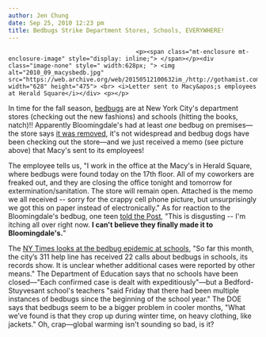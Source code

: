 ```yaml
---
author: Jen Chung
date: Sep 25, 2010 12:23 pm
title: Bedbugs Strike Department Stores, Schools, EVERYWHERE!
---
```


	
										<p><span class="mt-enclosure mt-enclosure-image" style="display: inline;"> </span></p><div class="image-none" style=" width:628px; "> <img alt="2010_09_macysbedb.jpg" src="https://web.archive.org/web/20150512100632im_/http://gothamist.com/attachments/jen/2010_09_macysbedb.jpg" width="628" height="475"> <br> <i>Letter sent to Macy&apos;s employees at Herald Square</i></div> <p></p>

<p>In time for the fall season, <a href="https://web.archive.org/web/20150512100632/http://gothamist.com/tags/bedbugs">bedbugs</a> are at New York City&apos;s department stores (checking out the new fashions) and schools (hitting the books, natch)!!  Apparently Bloomingdale&apos;s had at least <em>one</em> bedbug on premises&#x2014;the store says <a href="https://web.archive.org/web/20150512100632/http://www.ny1.com/content/top_stories/126065/bed-bug-found-at-bloomingdale-s/">it was removed</a>, it&apos;s not widespread and bedbug dogs have been checking out the store&#x2014;and we just received a memo (see picture above) that Macy&apos;s sent to its employees!</p>

<p>The employee tells us, &quot;I work in the office at the Macy&apos;s in Herald Square, where bedbugs were found today on the 17th floor. All of my coworkers are freaked out, and they are closing the office tonight and tomorrow for extermination/sanitation. The store will remain open. Attached is the memo we all received -- sorry for the crappy cell phone picture, but unsurprisingly we got this on paper instead of electronically.&quot;  As for reaction to the Bloomingdale&apos;s bedbug, one teen <a href="https://web.archive.org/web/20150512100632/http://www.nypost.com/p/news/local/manhattan/bloomingdale_bedbug_2mEp6z7yrdOUMyA08CEzbP?CMP=OTC-rss&amp;FEEDNAME=">told the Post</a>, &quot;This is disgusting -- I&apos;m itching all over right now. <strong>I can&apos;t believe they finally made it to Bloomingdale&apos;s.</strong>&quot;</p>

<p>The <a href="https://web.archive.org/web/20150512100632/http://www.nytimes.com/2010/09/25/nyregion/25bedbugs.html?hpw">NY Times looks at the bedbug epidemic at schools</a>, &quot;So far this month, the city&#x2019;s 311 help line has received 22 calls about bedbugs in schools, its records show. It is unclear whether additional cases were reported by other means.&quot;  The Department of Education says that no schools have been closed&#x2014;&quot;Each confirmed case is dealt with expeditiously&quot;&#x2014;but a Bedford-Stuyvesant school&apos;s teachers &quot;said Friday that there had been multiple instances of bedbugs since the beginning of the school year.&quot; The DOE says that bedbugs seem to be a bigger problem in cooler months, &quot;What we&#x2019;ve found is that they crop up during winter time, on heavy clothing, like jackets.&quot; Oh, crap&#x2014;global warming isn&apos;t sounding so bad, is it?</p>					
										
									
				